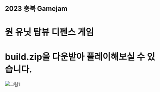 ## 2023 충북 Gamejam

# 원 유닛 탑뷰 디펜스 게임
# build.zip을 다운받아 플레이해보실 수 있습니다.

![그림1](https://github.com/Cho-ga-nom/2023CB_GameJam/assets/43463560/3b487ab6-5254-438d-9c1c-26833c0a5fb7)
